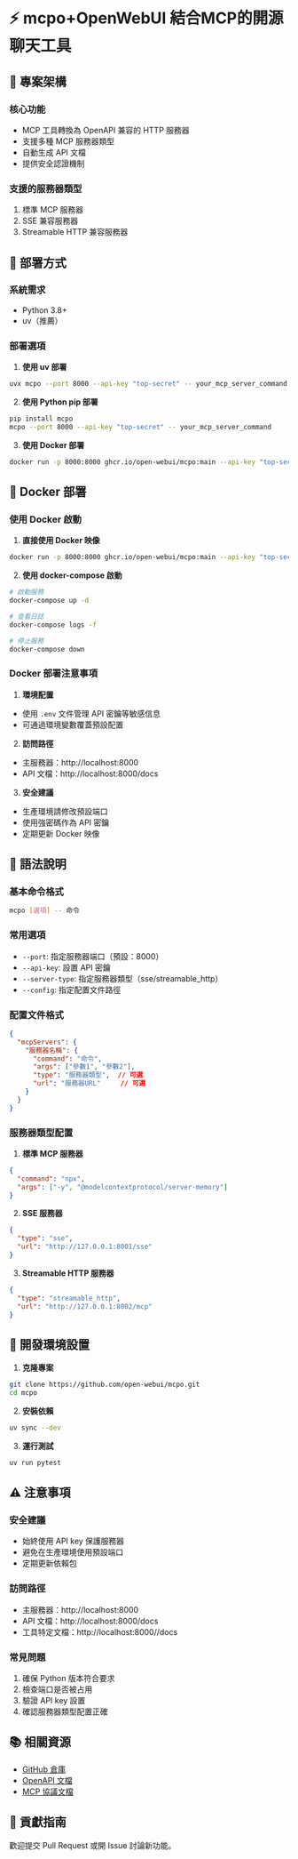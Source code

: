 # ⚡️ mcpo+OpenWebUI 結合MCP的開源聊天工具

## 📁 專案架構

### 核心功能
- MCP 工具轉換為 OpenAPI 兼容的 HTTP 服務器
- 支援多種 MCP 服務器類型
- 自動生成 API 文檔
- 提供安全認證機制

### 支援的服務器類型
1. 標準 MCP 服務器
2. SSE 兼容服務器
3. Streamable HTTP 兼容服務器

## 🚀 部署方式

### 系統需求
- Python 3.8+
- uv（推薦）

### 部署選項

1. **使用 uv 部署**
```bash
uvx mcpo --port 8000 --api-key "top-secret" -- your_mcp_server_command
```

2. **使用 Python pip 部署**
```bash
pip install mcpo
mcpo --port 8000 --api-key "top-secret" -- your_mcp_server_command
```

3. **使用 Docker 部署**
```bash
docker run -p 8000:8000 ghcr.io/open-webui/mcpo:main --api-key "top-secret" -- your_mcp_server_command
```

## 🐳 Docker 部署

### 使用 Docker 啟動

1. **直接使用 Docker 映像**
```bash
docker run -p 8000:8000 ghcr.io/open-webui/mcpo:main --api-key "top-secret" -- your_mcp_server_command
```

2. **使用 docker-compose 啟動**
```bash
# 啟動服務
docker-compose up -d

# 查看日誌
docker-compose logs -f

# 停止服務
docker-compose down
```

### Docker 部署注意事項

1. **環境配置**
- 使用 `.env` 文件管理 API 密鑰等敏感信息
- 可通過環境變數覆蓋預設配置

2. **訪問路徑**
- 主服務器：http://localhost:8000
- API 文檔：http://localhost:8000/docs

3. **安全建議**
- 生產環境請修改預設端口
- 使用強密碼作為 API 密鑰
- 定期更新 Docker 映像



## 📝 語法說明

### 基本命令格式
```bash
mcpo [選項] -- 命令
```

### 常用選項
- `--port`: 指定服務器端口（預設：8000）
- `--api-key`: 設置 API 密鑰
- `--server-type`: 指定服務器類型（sse/streamable_http）
- `--config`: 指定配置文件路徑

### 配置文件格式
```json
{
  "mcpServers": {
    "服務器名稱": {
      "command": "命令",
      "args": ["參數1", "參數2"],
      "type": "服務器類型",  // 可選
      "url": "服務器URL"     // 可選
    }
  }
}
```

### 服務器類型配置

1. **標準 MCP 服務器**
```json
{
  "command": "npx",
  "args": ["-y", "@modelcontextprotocol/server-memory"]
}
```

2. **SSE 服務器**
```json
{
  "type": "sse",
  "url": "http://127.0.0.1:8001/sse"
}
```

3. **Streamable HTTP 服務器**
```json
{
  "type": "streamable_http",
  "url": "http://127.0.0.1:8002/mcp"
}
```

## 🔧 開發環境設置

1. **克隆專案**
```bash
git clone https://github.com/open-webui/mcpo.git
cd mcpo
```

2. **安裝依賴**
```bash
uv sync --dev
```

3. **運行測試**
```bash
uv run pytest
```

## ⚠️ 注意事項

### 安全建議
- 始終使用 API key 保護服務器
- 避免在生產環境使用預設端口
- 定期更新依賴包

### 訪問路徑
- 主服務器：http://localhost:8000
- API 文檔：http://localhost:8000/docs
- 工具特定文檔：http://localhost:8000/<tool>/docs

### 常見問題
1. 確保 Python 版本符合要求
2. 檢查端口是否被占用
3. 驗證 API key 設置
4. 確認服務器類型配置正確

## 📚 相關資源
- [GitHub 倉庫](https://github.com/open-webui/mcpo)
- [OpenAPI 文檔](http://localhost:8000/docs)
- [MCP 協議文檔](https://modelcontextprotocol.io)

## 🤝 貢獻指南
歡迎提交 Pull Request 或開 Issue 討論新功能。